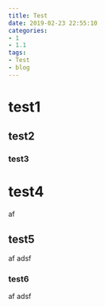 ```yaml
---
title: Test
date: 2019-02-23 22:55:10
categories:
- 1
- 1.1
tags:
- Test
- blog
---
```

# test1
## test2
### test3

<!--more-->
# test4
af

## test5
af
adsf
### test6
af
adsf